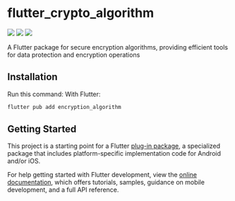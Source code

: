 # flutter_crypto_algorithm

[![](https://img.shields.io/badge/native_language-Kotlin_&_Swift-green)](https://pub.dev/packages/flutter_crypto_algorithm)
[![](https://img.shields.io/badge/license-MIT-8A2BE2)](https://github.com/LamNguyen17/flutter_crypto_algorithm/blob/master/LICENSE)
[![](https://img.shields.io/badge/author-Forest_Nguyen-f59642)](https://github.com/LamNguyen17)

A Flutter package for secure encryption algorithms, providing efficient tools for data protection and encryption operations

## Installation
Run this command:
With Flutter:
```sh
flutter pub add encryption_algorithm
```


## Getting Started

This project is a starting point for a Flutter
[plug-in package](https://flutter.dev/developing-packages/),
a specialized package that includes platform-specific implementation code for
Android and/or iOS.

For help getting started with Flutter development, view the
[online documentation](https://flutter.dev/docs), which offers tutorials,
samples, guidance on mobile development, and a full API reference.

